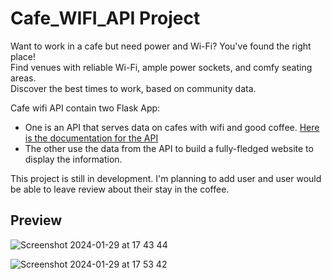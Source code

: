 # Cafe_WIFI_API Project

Want to work in a cafe but need power and Wi-Fi?  You've found the right place!\
Find venues with reliable Wi-Fi, ample power sockets, and comfy seating areas.\
Discover the best times to work, based on community data.

Cafe wifi API contain two Flask App:

- One is an API that serves data on cafes with wifi and good coffee. [Here is the documentation for the API](https://web.postman.co/workspace/fc5a9b19-e5f1-4c96-896d-012be7589934/documentation/31455280-c7a11140-b47a-4d82-b5c7-42355637b5b0)
- The other use the data from the API to build a fully-fledged website to display the information.

This project is still in development. I'm planning to add user and user would be able to leave review about their stay in the coffee.

## Preview

![Screenshot 2024-01-29 at 17 43 44](https://github.com/cosmos510/Cafe_WIFI_API/assets/149656366/2f907ac1-57d2-47e6-8784-80a8999e7fa8)



![Screenshot 2024-01-29 at 17 53 42](https://github.com/cosmos510/Cafe_WIFI_API/assets/149656366/923794ea-5ab9-47ce-a91d-194f3ac117ed)
